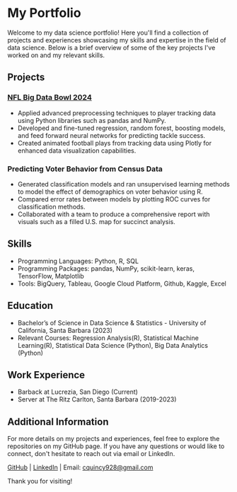 # My Portfolio

Welcome to my data science portfolio! Here you'll find a collection of projects and experiences showcasing my skills and expertise in the field of data science. Below is a brief overview of some of the key projects I've worked on and my relevant skills.

## Projects

### [NFL Big Data Bowl 2024](https://github.com/quincy928/BDB-2023)
- Applied advanced preprocessing techniques to player tracking data using Python libraries such as pandas and NumPy.
- Developed and fine-tuned regression, random forest, boosting models, and feed forward neural networks for predicting tackle success.
- Created animated football plays from tracking data using Plotly for enhanced data visualization capabilities.

### Predicting Voter Behavior from Census Data
- Generated classification models and ran unsupervised learning methods to model the effect of demographics on voter behavior using R.
- Compared error rates between models by plotting ROC curves for classification methods.
- Collaborated with a team to produce a comprehensive report with visuals such as a filled U.S. map for succinct analysis.

## Skills
- Programming Languages: Python, R, SQL
- Programming Packages: pandas, NumPy, scikit-learn, keras, TensorFlow, Matplotlib
- Tools: BigQuery, Tableau, Google Cloud Platform, Github, Kaggle, Excel

## Education
- Bachelor’s of Science in Data Science & Statistics - University of California, Santa Barbara (2023)
- Relevant Courses: Regression Analysis(R), Statistical Machine Learning(R), Statistical Data Science (Python), Big Data Analytics (Python)

## Work Experience
- Barback at Lucrezia, San Diego (Current)
- Server at The Ritz Carlton, Santa Barbara (2019-2023)

## Additional Information
For more details on my projects and experiences, feel free to explore the repositories on my GitHub page. If you have any questions or would like to connect, don't hesitate to reach out via email or LinkedIn.

[GitHub](https://github.com/quincy928) | [LinkedIn](https://www.linkedin.com/in/carter-taffe/) | Email: cquincy928@gmail.com

Thank you for visiting!
